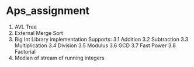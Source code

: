 # Aps_assignment

1. AVL Tree
2. External Merge Sort
3. Big Int Library implementation
   Supports:
  3.1 Addition
  3.2 Subtraction
  3.3 Multiplication
  3.4 Division
  3.5 Modulus
  3.6 GCD
  3.7 Fast Power
  3.8 Factorial  
4. Median of stream of running integers

